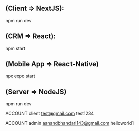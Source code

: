 
##  (Client => NextJS):
npm run dev

##  (CRM => React):
npm start

##  (Mobile App => React-Native)
npx expo start

##  (Server => NodeJS)
npm run dev

ACCOUNT client
test@gmail.com
test1234

ACCOUNT admin
aanandbhandari143@gmail.com
helloworld1

